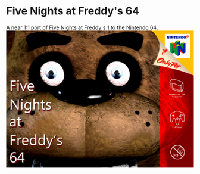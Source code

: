 # Five Nights at Freddy's 64
A near 1:1 port of Five Nights at Freddy's 1 to the Nintendo 64.
![Artwork by Rosie Sapphire, Quilt and Spooky Илюхa](https://github.com/RosieSapphire/FNaF64/blob/main/coverart.png?raw=true)
